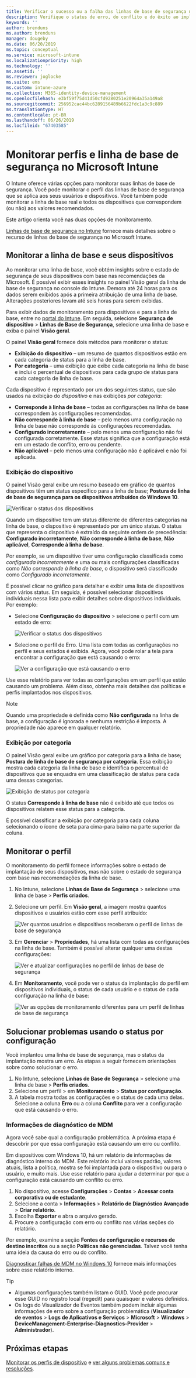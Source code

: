 ```yaml
---
title: Verificar o sucesso ou a falha das linhas de base de segurança no Microsoft Intune – Azure | Microsoft Docs
description: Verifique o status de erro, do conflito e do êxito ao implantar linhas de base de segurança para usuários e dispositivos no MDM do Microsoft Intune. Veja como solucionar problemas usando os logs de cliente e os recursos de relatório no Intune.
keywords: ''
author: brenduns
ms.author: brenduns
manager: dougeby
ms.date: 06/20/2019
ms.topic: conceptual
ms.service: microsoft-intune
ms.localizationpriority: high
ms.technology: ''
ms.assetid: ''
ms.reviewer: joglocke
ms.suite: ems
ms.custom: intune-azure
ms.collection: M365-identity-device-management
ms.openlocfilehash: e3bf59f75d41d50cfd9280251e20964a35a149a8
ms.sourcegitcommit: 256952cac44bc6289156489b6622fdc1a3c9c889
ms.translationtype: HT
ms.contentlocale: pt-BR
ms.lasthandoff: 06/26/2019
ms.locfileid: "67403585"
---
```

# <a name="monitor-security-baseline-and-profiles-in-microsoft-intune"></a>Monitorar perfis e linha de base de segurança no Microsoft Intune  

O Intune oferece várias opções para monitorar suas linhas de base de segurança. Você pode monitorar o perfil das linhas de base de segurança que se aplica aos seus usuários e dispositivos. Você também pode monitorar a linha de base real e todos os dispositivos que correspondem (ou não) aos valores recomendados.

Este artigo orienta você nas duas opções de monitoramento.

[Linhas de base de segurança no Intune](security-baselines.md) fornece mais detalhes sobre o recurso de linhas de base de segurança no Microsoft Intune.

## <a name="monitor-the-baseline-and-your-devices"></a>Monitorar a linha de base e seus dispositivos  

Ao monitorar uma linha de base, você obtém insights sobre o estado de segurança de seus dispositivos com base nas recomendações da Microsoft. É possível exibir esses insights no painel Visão geral da linha de base de segurança no console do Intune.  Demora até 24 horas para os dados serem exibidos após a primeira atribuição de uma linha de base. Alterações posteriores levam até seis horas para serem exibidas.  

Para exibir dados de monitoramento para dispositivos e para a linha de base, entre no [portal do Intune](https://go.microsoft.com/fwlink/?linkid=2090973). Em seguida, selecione **Segurança de dispositivo** > **Linhas de Base de Segurança**, selecione uma linha de base e exiba o painel **Visão geral**.

O painel **Visão geral** fornece dois métodos para monitorar o status:
- **Exibição do dispositivo** – um resumo de quantos dispositivos estão em cada categoria de status para a linha de base.  
- **Por categoria** – uma exibição que exibe cada categoria na linha de base e inclui o percentual de dispositivos para cada grupo de status para cada categoria de linha de base. 

Cada dispositivo é representado por um dos seguintes status, que são usados na exibição do *dispositivo* e nas exibições *por categoria*:  
- **Corresponde à linha de base** – todas as configurações na linha de base correspondem às configurações recomendadas.
- **Não corresponde à linha de base** – pelo menos uma configuração na linha de base não corresponde às configurações recomendadas.
- **Configurado incorretamente** – pelo menos uma configuração não foi configurada corretamente. Esse status significa que a configuração está em um estado de conflito, erro ou pendente.
- **Não aplicável** – pelo menos uma configuração não é aplicável e não foi aplicada.


### <a name="device-view"></a>Exibição do dispositivo
O painel Visão geral exibe um resumo baseado em gráfico de quantos dispositivos têm um status específico para a linha de base; **Postura de linha de base de segurança para os dispositivos atribuídos do Windows 10**.  

![Verificar o status dos dispositivos](./media/security-baselines-monitor/overview.png)

Quando um dispositivo tem um status diferente de diferentes categorias na linha de base, o dispositivo é representado por um único status. O status que representa o dispositivo é extraído da seguinte ordem de precedência: **Configurado incorretamente**, **Não corresponde à linha de base**, **Não aplicável**, **Corresponde à linha de base**.  

Por exemplo, se um dispositivo tiver uma configuração classificada como *configurada incorretamente* e uma ou mais configurações classificadas como *Não corresponde à linha de base*, o dispositivo será classificado como *Configurado incorretamente*.  

É possível clicar no gráfico para detalhar e exibir uma lista de dispositivos com vários status. Em seguida, é possível selecionar dispositivos individuais nessa lista para exibir detalhes sobre dispositivos individuais. Por exemplo:
- Selecione **Configuração do dispositivo** > selecione o perfil com um estado de erro:

  ![Verificar o status dos dispositivos](./media/security-baselines-monitor/device-configuration-profile-list.png)

- Selecione o perfil de Erro. Uma lista com todas as configurações no perfil e seus estados é exibida. Agora, você pode rolar a tela para encontrar a configuração que está causando o erro:

  ![Ver a configuração que está causando o erro](./media/security-baselines-monitor/profile-with-error-status.png)

Use esse relatório para ver todas as configurações em um perfil que estão causando um problema. Além disso, obtenha mais detalhes das políticas e perfis implantados nos dispositivos.

> [!NOTE]
> Quando uma propriedade é definida como **Não configurada** na linha de base, a configuração é ignorada e nenhuma restrição é imposta. A propriedade não aparece em qualquer relatório.

### <a name="per-category-view"></a>Exibição por categoria
O painel Visão geral exibe um gráfico por categoria para a linha de base; **Postura de linha de base de segurança por categoria**.  Essa exibição mostra cada categoria da linha de base e identifica o percentual de dispositivos que se enquadra em uma classificação de status para cada uma dessas categorias. 
 
![Exibição de status por categoria](./media/security-baselines-monitor/monitor-baseline-per-category.png)

O status **Corresponde à linha de base** não é exibido até que todos os dispositivos relatem esse status para a categoria.   

É possível classificar a exibição por categoria para cada coluna selecionando o ícone de seta para cima-para baixo na parte superior da coluna.  


## <a name="monitor-the-profile"></a>Monitorar o perfil

O monitoramento do perfil fornece informações sobre o estado de implantação de seus dispositivos, mas não sobre o estado de segurança com base nas recomendações da linha de base.

1. No Intune, selecione **Linhas de Base de Segurança** > selecione uma linha de base > **Perfis criados**.

2. Selecione um perfil. Em **Visão geral**, a imagem mostra quantos dispositivos e usuários estão com esse perfil atribuído:

    ![Ver quantos usuários e dispositivos receberam o perfil de linhas de base de segurança](./media/security-baselines-monitor/existing-profile-overview.png)

3. Em **Gerenciar** > **Propriedades**, há uma lista com todas as configurações na linha de base. Também é possível alterar qualquer uma destas configurações:

    ![Ver e atualizar configurações no perfil de linhas de base de segurança](./media/security-baselines-monitor/manage-settings.png)

4. Em **Monitoramento**, você pode ver o status da implantação do perfil em dispositivos individuais, o status de cada usuário e o status de cada configuração na linha de base:

    ![Ver as opções de monitoramento diferentes para um perfil de linhas de base de segurança](./media/security-baselines-monitor/monitor-status-options.png)

## <a name="troubleshoot-using-per-setting-status"></a>Solucionar problemas usando o status por configuração

Você implantou uma linha de base de segurança, mas o status da implantação mostra um erro. As etapas a seguir fornecem orientações sobre como solucionar o erro.

1. No Intune, selecione **Linhas de Base de Segurança** > selecione uma linha de base > **Perfis criados**.
2. Selecione um perfil > em **Monitoramento** > **Status por configuração**.
3. A tabela mostra todas as configurações e o status de cada uma delas. Selecione a coluna **Erro** ou a coluna **Conflito** para ver a configuração que está causando o erro.

### <a name="mdm-diagnostic-information"></a>Informações de diagnóstico de MDM

Agora você sabe qual a configuração problemática. A próxima etapa é descobrir por que essa configuração está causando um erro ou conflito. 

Em dispositivos com Windows 10, há um relatório de informações de diagnóstico interno do MDM. Este relatório inclui valores padrão, valores atuais, lista a política, mostra se foi implantada para o dispositivo ou para o usuário, e muito mais. Use esse relatório para ajudar a determinar por que a configuração está causando um conflito ou erro.

1. No dispositivo, acesse **Configurações** > **Contas** > **Acessar conta corporativa ou de estudante**.
2. Selecione a conta > **Informações** > **Relatório de Diagnóstico Avançado** > **Criar relatório**.
3. Escolha **Exportar** e abra o arquivo gerado.
4. Procure a configuração com erro ou conflito nas várias seções do relatório.

  Por exemplo, examine a seção **Fontes de configuração e recursos de destino inscritos** ou a seção **Políticas não gerenciadas**. Talvez você tenha uma ideia da causa do erro ou do conflito.

[Diagnosticar falhas de MDM no Windows 10](https://docs.microsoft.com/windows/client-management/mdm/diagnose-mdm-failures-in-windows-10) fornece mais informações sobre esse relatório interno.

> [!TIP]
> - Algumas configurações também listam o GUID. Você pode procurar esse GUID no registro local (regedit) para quaisquer e valores definidos.
> - Os logs do Visualizador de Eventos também podem incluir algumas informações de erro sobre a configuração problemática (**Visualizador de eventos** > **Logs de Aplicativos e Serviços** > **Microsoft** > **Windows** > **DeviceManagement-Enterprise-Diagnostics-Provider** > **Administrador**).

## <a name="next-steps"></a>Próximas etapas

[Monitorar os perfis de dispositivo](device-profile-monitor.md) e [ver alguns problemas comuns e resoluções](device-profile-troubleshoot.md).
